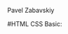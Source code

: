 Pavel Zabavskiy

#HTML CSS Basic:

[Codecademy]: https://www.codecademy.com/users/Pavel2016/achievements

[HTMLacademy]: https://htmlacademy.ru/profile/id425765
